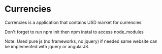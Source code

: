 # Currencies
Currencies is a application that contains USD market for currencies

Don't forget to run npm init then npm instal to access node_modules

Note: Used pure js (no frameworks, no jquery) 
if needed same website can be implemented with jquery or angularJS.
